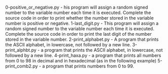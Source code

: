 0-positive_or_negative.py - his program will assign a random signed number to the variable number each time it is executed. Complete the source code in order to print whether the number stored in the variable number is positive or negative.
1-last_digit.py - This program will assign a random signed number to the variable number each time it is executed. Complete the source code in order to print the last digit of the number stored in the variable number.
2-print_alphabet.py - A program that prints the ASCII alphabet, in lowercase, not followed by a new line.
3-print_alphbt.py -  a program that prints the ASCII alphabet, in lowercase, not followed by a new line.
4-print_haxa.py - a program that prints all numbers from 0 to 98 in decimal and in hexadecimal (as in the following example)
5-print_comb2.py - a program that prints numbers from 0 to 99.